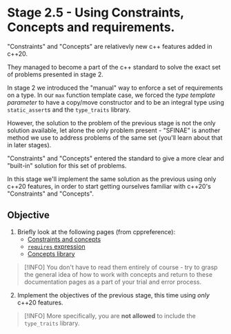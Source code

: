 # Stage 2.5 - Using Constraints, Concepts and requirements.

"Constraints" and "Concepts" are relativevly new c++ features added in c++20.

They managed to become a part of the c++ standard to solve the exact set of problems presented in stage 2.

In stage 2 we introduced the "manual" way to enforce a set of requirements on a type. In our `max` function template case, we forced the *type template parameter* to have a copy/move constructor and to be an integral type using `static_assert`s and the `type_traits` library.

However, the solution to the problem of the previous stage is not the only solution available, let alone the only problem present - "SFINAE" is another method we use to address problems of the same set (you'll learn about that in later stages).

"Constraints" and "Concepts" entered the standard to give a more clear and "built-in" solution for this set of problems.

In this stage we'll implement the same solution as the previous using only c++20 features, in order to start getting ourselves familiar with c++20's "Constraints" and "Concepts".

## Objective

1. Briefly look at the following pages (from cppreference):
    - [Constraints and concepts](https://en.cppreference.com/w/cpp/language/constraints.html)
    - [`requires` expression](http://en.cppreference.com/w/cpp/language/requires.html)
    - [Concepts library](https://en.cppreference.com/w/cpp/concepts.html)

> [!INFO]
> You don't have to read them entirely of course - try to grasp the general idea of how to work with concepts and return to these documentation pages as a part of your trial and error process.

2. Implement the objectives of the previous stage, this time using *only* c++20 features.

> [!INFO]
> More specifically, you are **not allowed** to include the `type_traits` library.
